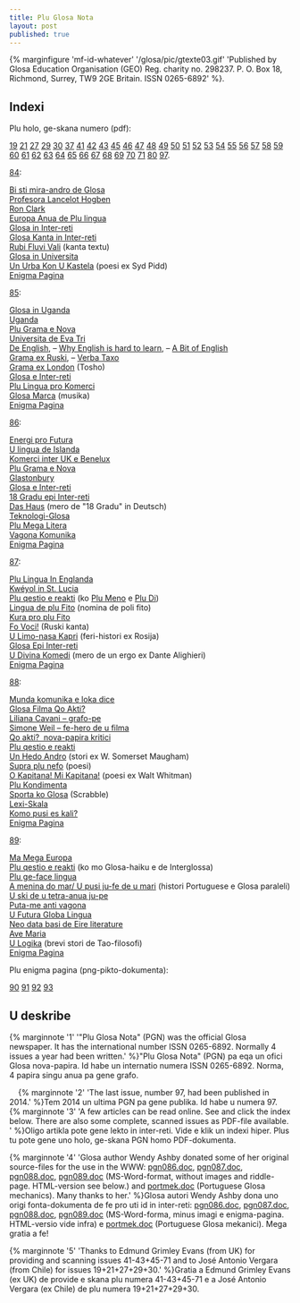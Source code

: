 ```yaml
---
title: Plu Glosa Nota
layout: post
published: true
---
```


{% marginfigure 'mf-id-whatever' '/glosa/pic/gtexte03.gif' 'Published by Glosa Education Organisation (GEO) Reg. charity no. 298237. P. O. Box 18, Richmond, Surrey, TW9 2GE Britain. ISSN 0265-6892' %}.

## Indexi

Plu holo, ge-skana numero (pdf):


[19](pgn019.pdf) [21](pgn021.pdf) [27](pgn027.pdf) [29](pgn029.pdf) [30](pgn030.pdf) [37](pgn037.pdf) [41](pgn041.pdf) [42](pgn042.pdf) [43](pgn043.pdf) [45](pgn045.pdf) [46](pgn046.pdf) [47](pgn047.pdf) [48](pgn048.pdf) [49](pgn049.pdf) [50](pgn050.pdf) [51](pgn051.pdf) [52](pgn052.pdf) [53](pgn053.pdf) [54](pgn054.pdf) [55](pgn055.pdf) [56](pgn056.pdf) [57](pgn057.pdf) [58](pgn058.pdf) [59](pgn059.pdf) [60](pgn060.pdf) [61](pgn061.pdf) [62](pgn062.pdf) [63](pgn063.pdf) [64](pgn064.pdf) [65](pgn065.pdf) [66](pgn066.pdf) [67](pgn067.pdf) [68](pgn068.pdf) [69](pgn069.pdf) [70](pgn070.pdf) [71](pgn071.pdf) [80](pgn080.pdf) [97](pgn097.pdf).
  

  

[84](pgn084.htm "(PGN84)"):

[Bi sti mira-andro de Glosa](pgn084.htm#bi)  
[Profesora Lancelot Hogben](pgn084.htm#hogben)  
[Ron Clark](pgn084.htm#clark)  
[Europa Anua de Plu lingua](pgn084.htm#europa)  
[Glosa in Inter-reti](pgn084.htm#inter-reti)  
[Glosa Kanta in Inter-reti](pgn084.htm#kanta)  
[Rubi Fluvi Vali](pgn084.htm#rubi) (kanta textu)  
[Glosa in Universita](pgn084.htm#universita)  
[Un Urba Kon U Kastela](pgn084.htm#urba) (poesi ex Syd Pidd)  
[Enigma Pagina](pgn084.htm#enigma)  

[85](pgn085.html "(PGN85)"):

[Glosa in Uganda](pgn085.html#glosa_in_uganda)  
[Uganda](pgn085.html#uganda)  
[Plu Grama e Nova](pgn085.html#plu_grama)  
[Universita de Eva Tri](pgn085.html#ue3)  
[De English](pgn085.html#de_english), – [Why English is hard to learn](pgn085.html#why_english), – [A Bit of English](pgn085.html#a_bit_of_english)  
[Grama ex Ruski](pgn085.html#grama_ex_ruski), – [Verba Taxo](pgn085.html#verba_taxo)  
[Grama ex London](pgn085.html#grama_ex_london) (Tosho)  
[Glosa e Inter-reti](pgn085.html#glosa_e_inter-reti)  
[Plu Lingua pro Komerci](pgn085.html#plu_lingua_pro_komerci)  
[Glosa Marca](pgn085.html#marca) (musika)  
[Enigma Pagina](pgn085.html#enigma)  

[86](pgn086.htm "(PGN86)"):

[Energi pro Futura](pgn086.htm#energi)  
[U lingua de Islanda](pgn086.htm#islanda)  
[Komerci inter UK e Benelux](pgn086.htm#komerci)  
[Plu Grama e Nova](pgn086.htm#grama)  
[Glastonbury](pgn086.htm#glastonbury)  
[Glosa e Inter-reti](pgn086.htm#inter)  
[18 Gradu epi Inter-reti](pgn086.htm#18)  
[Das Haus](pgn086.htm#das) (mero de "18 Gradu" in Deutsch)  
[Teknologi-Glosa](pgn086.htm#teknologi)  
[Plu Mega Litera](pgn086.htm#mega)  
[Vagona Komunika](pgn086.htm#vagona)  
[Enigma Pagina](pgn086.htm#enigma)  

[87](pgn087.htm "(PGN87)"):

[Plu Lingua In Englanda](pgn087.htm#englanda)  
[Kwéyol in St. Lucia](pgn087.htm#kweyol)  
[Plu qestio e reakti](pgn087.htm#qestio) (ko [Plu Meno](pgn087.htm#meno) e [Plu Di](pgn087.htm#di))  
[Lingua de plu Fito](pgn087.htm#fito) (nomina de poli fito)  
[Kura pro plu Fito](pgn087.htm#kura)  
[Fo Voci!](pgn087.htm#voci) (Ruski kanta)  
[U Limo-nasa Kapri](pgn087.htm#kapri) (feri-histori ex Rosija)  
[Glosa Epi Inter-reti](pgn087.htm#inter-reti)  
[U Divina Komedi](pgn087.htm#komedi) (mero de un ergo ex Dante Alighieri)  
[Enigma Pagina](pgn087.htm#enigma)  

[88](pgn088.htm "(PGN88)"):

[Munda komunika e loka dice](pgn088.htm#komunika)  
[Glosa Filma Qo Akti?](pgn088.htm#filma)  
[Liliana Cavani – grafo-pe](pgn088.htm#liliana)  
[Simone Weil – fe-hero de u filma](pgn088.htm#simone)  
[Qo akti?  nova-papira kritici](pgn088.htm#kritici)  
[Plu qestio e reakti](pgn088.htm#qestio)  
[Un Hedo Andro](pgn088.htm#maugham) (stori ex W. Somerset Maugham)  
[Supra plu nefo](pgn088.htm#nefo) (poesi)  
[O Kapitana! Mi Kapitana!](pgn088.htm#kapitana) (poesi ex Walt Whitman)  
[Plu Kondimenta](pgn088.htm#kondimenta)  
[Sporta ko Glosa](pgn088.htm#sporta) (Scrabble)  
[Lexi-Skala](pgn088.htm#skala)  
[Komo pusi es kali?](pgn088.htm#pusi)  
[Enigma Pagina](pgn088.htm#enigma)  

[89](pgn089.htm "(PGN89)"):

[Ma Mega Europa](pgn089.htm#europa)  
[Plu qestio e reakti](pgn089.htm#qestio) (ko mo Glosa-haiku e de Interglossa)  
[Plu ge-face lingua](pgn089.htm#ge-face)  
[A menina do mar/ U pusi ju-fe de u mari](pgn089.htm#menina) (histori Portuguese e Glosa paraleli)  
[U ski de u tetra-anua ju-pe](pgn089.htm#tetra-anua)  
[Puta-me anti vagona](pgn089.htm#vagona)  
[U Futura Globa Lingua](pgn089.htm#globa)  
[Neo data basi de Eire literature](pgn089.htm#trasna)  
[Ave Maria](pgn089.htm#ave)  
[U Logika](pgn089.htm#logika) (brevi stori de Tao-filosofi)  
[Enigma Pagina](pgn089.htm#enigma)  



Plu enigma pagina (png-pikto-dokumenta):


[90](../pic/pgn090_enigm.png) [91](../pic/pgn091_enigm.png) [92](../pic/pgn092_enigm.png) [93](../pic/pgn093_enigm.png)

## U deskribe


{% marginnote '1' '"Plu Glosa Nota" (PGN) was the official Glosa newspaper. It has the international number ISSN 0265-6892. Normally 4 issues a year had been written.' %}"Plu Glosa Nota" (PGN) pa eqa un ofici Glosa nova-papira. Id habe un internatio numera ISSN 0265-6892. Norma, 4 papira singu anua pa gene grafo.

   
{% marginnote '2' 'The last issue, number 97, had been published in 2014.' %}Tem 2014 un ultima PGN pa gene publika. Id habe u numera 97.
  
{% marginnote '3' 'A few articles can be read online. See and click the index below.  There are also some complete, scanned issues as PDF-file available.
' %}Oligo artikla pote gene lekto in inter-reti. Vide e klik un indexi hiper.  Plus tu pote gene uno holo, ge-skana PGN homo PDF-dokumenta.
   

{% marginnote '4' 'Glosa author Wendy Ashby donated some of her original source-files for the use in the WWW: [pgn086.doc](pgn086.doc "(PGN86 fonta-dokumenta)"), [pgn087.doc](pgn087.doc "(PGN87 fonta-dokumenta)"), [pgn088.doc](pgn088.doc "(PGN88 fonta-dokumenta)"), [pgn089.doc](pgn089.doc "(PGN89 fonta-dokumenta)") (MS-Word-format, without images and riddle-page. HTML-version see below.) and [portmek.doc](portmek.doc "(Portuguese Glosa mechanics)") (Portuguese Glosa mechanics). Many thanks to her.' %}Glosa autori Wendy Ashby dona uno origi fonta-dokumenta de fe pro uti id in inter-reti: [pgn086.doc](pgn086.doc "(PGN86 fonta-dokumenta)"), [pgn087.doc](pgn087.doc "(PGN87 fonta-dokumenta)"), [pgn088.doc](pgn088.doc "(PGN88 fonta-dokumenta)"), [pgn089.doc](pgn089.doc "(PGN89 fonta-dokumenta)") (MS-Word-forma, minus imagi e enigma-pagina. HTML-versio vide infra) e [portmek.doc](portmek.doc "(Portuguese Glosa mechanics)") (Portuguese Glosa mekanici). Mega gratia a fe!

{% marginnote '5' 'Thanks to Edmund Grimley Evans (from UK) for providing and scanning issues 41-43+45-71 and to José Antonio Vergara (from Chile) for issues 19+21+27+29+30.' %}Gratia a Edmund Grimley Evans (ex UK) de provide e skana plu numera 41-43+45-71 e a José Antonio Vergara (ex Chile) de plu numera 19+21+27+29+30.
